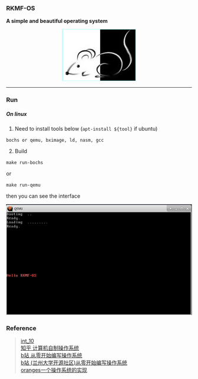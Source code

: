 ### RKMF-OS 


**A simple and beautiful operating system**



<div align="center"><img src="./image/rkmf.png" /></div> 


------ 


### Run
##### On linux
1. Need to install tools below (`apt-install ${tool}` if ubuntu)
```
bochs or qemu, bximage, ld, nasm, gcc
```

2. Build
```
make run-bochs
```
or 
```
make run-qemu
```
then you can see the interface

![hello-rkmf-os.png](image/hello-rkmf-os.png)

### Reference

> [int_10](https://stanislavs.org/helppc/int_10.html)  
> [知乎 计算机自制操作系统](https://zhuanlan.zhihu.com/c_1193254878150045696)  
> [b站 从零开始编写操作系统](https://space.bilibili.com/5090346)  
> [b站 (兰州大学开源社区)从零开始编写操作系统](https://www.bilibili.com/video/BV14J411R7iz)  
> [oranges一个操作系统的实现](https://www.amazon.cn/dp/B00FF1Y9AQ)  
